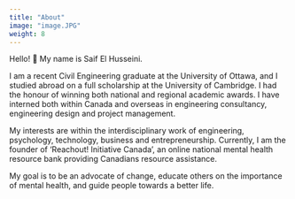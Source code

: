 ```yaml
---
title: "About"
image: "image.JPG"
weight: 8
---
```


Hello! 👋 My name is Saif El Husseini. 

I am a recent Civil Engineering graduate at the University of Ottawa, and I studied abroad on a full scholarship at the University of Cambridge. I had the honour of winning both national and regional academic awards. I have interned both within Canada and overseas in engineering consultancy, engineering design and project management.


My interests are within the interdisciplinary work of engineering, psychology, technology, business and entrepreneurship. Currently, I am the founder of ‘Reachout! Initiative Canada’, an online national mental health resource bank providing Canadians resource assistance.


My goal is to be an advocate of change, educate others on the importance of mental health, and guide people towards a better life.

